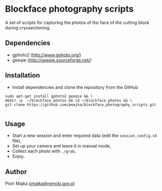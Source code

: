 Blockface photography scripts
=============================

A set of scripts for capturing the photos of the face of the cutting block
during cryosectioning.

Dependencies
------------

 * gphoto2 (http://www.gphoto.org/)
 * geeqie (http://geeqie.sourceforge.net/)


Installation
------------

  * Install dependencies and clone the repository from the GitHub

````
sudo apt-get install gphoto2 geeqie && \
mkdir -p  ~/blockface_photos && cd ~/blockface_photos && \
git clone https://github.com/pmajka/blockface_photography_scripts.git .
````

Usage
-----

 * Start a new session and enter required data (edit the `session_config.sh`
   file),
 * Set up your camera and leave it in manual mode,
 * Collect each photo with `./grab`,
 * Enjoy.


Author
------
Piotr Majka <pmajka@nencki.gov.pl>
